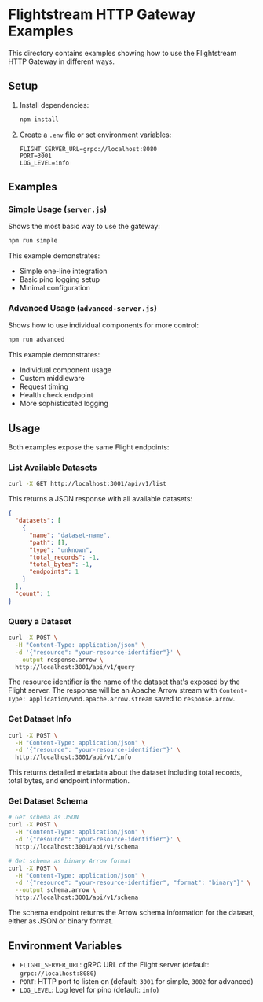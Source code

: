 # Flightstream HTTP Gateway Examples

This directory contains examples showing how to use the Flightstream HTTP Gateway in different ways.

## Setup

1. Install dependencies:
   ```bash
   npm install
   ```

2. Create a `.env` file or set environment variables:
   ```env
   FLIGHT_SERVER_URL=grpc://localhost:8080
   PORT=3001
   LOG_LEVEL=info
   ```

## Examples

### Simple Usage (`server.js`)

Shows the most basic way to use the gateway:

```bash
npm run simple
```

This example demonstrates:
- Simple one-line integration
- Basic pino logging setup
- Minimal configuration

### Advanced Usage (`advanced-server.js`)

Shows how to use individual components for more control:

```bash
npm run advanced
```

This example demonstrates:
- Individual component usage
- Custom middleware
- Request timing
- Health check endpoint
- More sophisticated logging

## Usage

Both examples expose the same Flight endpoints:

### List Available Datasets

```bash
curl -X GET http://localhost:3001/api/v1/list
```

This returns a JSON response with all available datasets:

```json
{
  "datasets": [
    {
      "name": "dataset-name",
      "path": [],
      "type": "unknown",
      "total_records": -1,
      "total_bytes": -1,
      "endpoints": 1
    }
  ],
  "count": 1
}
```

### Query a Dataset

```bash
curl -X POST \
  -H "Content-Type: application/json" \
  -d '{"resource": "your-resource-identifier"}' \
  --output response.arrow \
  http://localhost:3001/api/v1/query
```

The resource identifier is the name of the dataset that's exposed by the Flight server. The response will be an Apache Arrow stream with `Content-Type: application/vnd.apache.arrow.stream` saved to `response.arrow`.

### Get Dataset Info

```bash
curl -X POST \
  -H "Content-Type: application/json" \
  -d '{"resource": "your-resource-identifier"}' \
  http://localhost:3001/api/v1/info
```

This returns detailed metadata about the dataset including total records, total bytes, and endpoint information.

### Get Dataset Schema

```bash
# Get schema as JSON
curl -X POST \
  -H "Content-Type: application/json" \
  -d '{"resource": "your-resource-identifier"}' \
  http://localhost:3001/api/v1/schema

# Get schema as binary Arrow format
curl -X POST \
  -H "Content-Type: application/json" \
  -d '{"resource": "your-resource-identifier", "format": "binary"}' \
  --output schema.arrow \
  http://localhost:3001/api/v1/schema
```

The schema endpoint returns the Arrow schema information for the dataset, either as JSON or binary format.

## Environment Variables

- `FLIGHT_SERVER_URL`: gRPC URL of the Flight server (default: `grpc://localhost:8080`)
- `PORT`: HTTP port to listen on (default: `3001` for simple, `3002` for advanced)
- `LOG_LEVEL`: Log level for pino (default: `info`) 